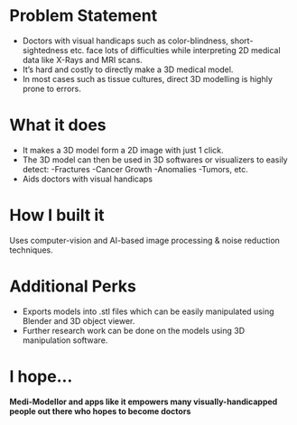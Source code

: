 # Problem Statement
- Doctors with visual handicaps such as color-blindness, short-sightedness etc. face lots of difficulties while interpreting 2D medical data like X-Rays and MRI scans.
- It’s hard and costly to directly make a 3D medical model.
- In most cases such as tissue cultures, direct 3D modelling is highly prone to errors.
# What it does
- It makes a 3D model form a 2D image with just 1 click.
- The 3D model can then be used in 3D softwares or visualizers to easily detect:
    -Fractures
    -Cancer Growth
    -Anomalies
    -Tumors, etc.
- Aids doctors with visual handicaps
# How I built it
Uses computer-vision and AI-based image processing & noise reduction techniques.
# Additional Perks
- Exports models into .stl files which can be easily manipulated using Blender and 3D object viewer.
- Further research work can be done on the models using 3D manipulation software.
# I hope...
**Medi-Modellor and apps like it empowers many visually-handicapped people out there who hopes to become doctors**

